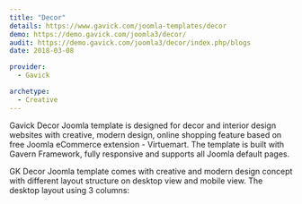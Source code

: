 ```yaml
---
title: "Decor"
details: https://www.gavick.com/joomla-templates/decor
demo: https://demo.gavick.com/joomla3/decor/
audit: https://demo.gavick.com/joomla3/decor/index.php/blogs
date: 2018-03-08

provider:
  - Gavick

archetype:
  - Creative
---
```


Gavick Decor Joomla template is designed for decor and interior design websites with creative, modern design, online shopping feature based on free Joomla eCommerce extension - Virtuemart. The template is built with Gavern Framework, fully responsive and supports all Joomla default pages.

GK Decor Joomla template comes with creative and modern design concept with different layout structure on desktop view and mobile view. The desktop layout using 3 columns:
